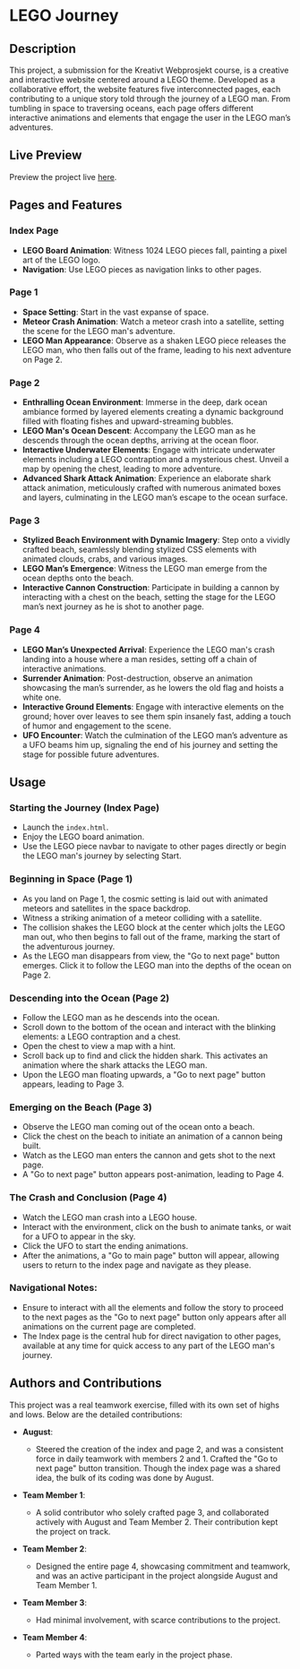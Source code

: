 # LEGO Journey

## Description
This project, a submission for the Kreativt Webprosjekt course, is a creative and interactive website centered around a LEGO theme. Developed as a collaborative effort, the website features five interconnected pages, each contributing to a unique story told through the journey of a LEGO man. From tumbling in space to traversing oceans, each page offers different interactive animations and elements that engage the user in the LEGO man’s adventures.

## Live Preview
Preview the project live [here](https://augustelvevold.github.io/2021.12.02-school-css-exam/index.html).

## Pages and Features

### Index Page
- **LEGO Board Animation**: Witness 1024 LEGO pieces fall, painting a pixel art of the LEGO logo.
- **Navigation**: Use LEGO pieces as navigation links to other pages.

### Page 1
- **Space Setting**: Start in the vast expanse of space.
- **Meteor Crash Animation**: Watch a meteor crash into a satellite, setting the scene for the LEGO man's adventure.
- **LEGO Man Appearance**: Observe as a shaken LEGO piece releases the LEGO man, who then falls out of the frame, leading to his next adventure on Page 2.

### Page 2
- **Enthralling Ocean Environment**: Immerse in the deep, dark ocean ambiance formed by layered elements creating a dynamic background filled with floating fishes and upward-streaming bubbles.
- **LEGO Man's Ocean Descent**: Accompany the LEGO man as he descends through the ocean depths, arriving at the ocean floor.
- **Interactive Underwater Elements**: Engage with intricate underwater elements including a LEGO contraption and a mysterious chest. Unveil a map by opening the chest, leading to more adventure.
- **Advanced Shark Attack Animation**: Experience an elaborate shark attack animation, meticulously crafted with numerous animated boxes and layers, culminating in the LEGO man’s escape to the ocean surface.

### Page 3
- **Stylized Beach Environment with Dynamic Imagery**: Step onto a vividly crafted beach, seamlessly blending stylized CSS elements with animated clouds, crabs, and various images.
- **LEGO Man’s Emergence**: Witness the LEGO man emerge from the ocean depths onto the beach.
- **Interactive Cannon Construction**: Participate in building a cannon by interacting with a chest on the beach, setting the stage for the LEGO man’s next journey as he is shot to another page.

### Page 4
- **LEGO Man’s Unexpected Arrival**: Experience the LEGO man's crash landing into a house where a man resides, setting off a chain of interactive animations.
- **Surrender Animation**: Post-destruction, observe an animation showcasing the man’s surrender, as he lowers the old flag and hoists a white one.
- **Interactive Ground Elements**: Engage with interactive elements on the ground; hover over leaves to see them spin insanely fast, adding a touch of humor and engagement to the scene.
- **UFO Encounter**: Watch the culmination of the LEGO man’s adventure as a UFO beams him up, signaling the end of his journey and setting the stage for possible future adventures.

## Usage

### Starting the Journey (Index Page)
- Launch the `index.html`.
- Enjoy the LEGO board animation.
- Use the LEGO piece navbar to navigate to other pages directly or begin the LEGO man's journey by selecting Start.

### Beginning in Space (Page 1)
- As you land on Page 1, the cosmic setting is laid out with animated meteors and satellites in the space backdrop.
- Witness a striking animation of a meteor colliding with a satellite.
- The collision shakes the LEGO block at the center which jolts the LEGO man out, who then begins to fall out of the frame, marking the start of the adventurous journey.
- As the LEGO man disappears from view, the "Go to next page" button emerges. Click it to follow the LEGO man into the depths of the ocean on Page 2.

### Descending into the Ocean (Page 2)
- Follow the LEGO man as he descends into the ocean.
- Scroll down to the bottom of the ocean and interact with the blinking elements: a LEGO contraption and a chest.
- Open the chest to view a map with a hint.
- Scroll back up to find and click the hidden shark. This activates an animation where the shark attacks the LEGO man.
- Upon the LEGO man floating upwards, a "Go to next page" button appears, leading to Page 3.

### Emerging on the Beach (Page 3)
- Observe the LEGO man coming out of the ocean onto a beach.
- Click the chest on the beach to initiate an animation of a cannon being built.
- Watch as the LEGO man enters the cannon and gets shot to the next page.
- A "Go to next page" button appears post-animation, leading to Page 4.

### The Crash and Conclusion (Page 4)
- Watch the LEGO man crash into a LEGO house.
- Interact with the environment, click on the bush to animate tanks, or wait for a UFO to appear in the sky.
- Click the UFO to start the ending animations.
- After the animations, a "Go to main page" button will appear, allowing users to return to the index page and navigate as they please.

### Navigational Notes:
- Ensure to interact with all the elements and follow the story to proceed to the next pages as the "Go to next page" button only appears after all animations on the current page are completed.
- The Index page is the central hub for direct navigation to other pages, available at any time for quick access to any part of the LEGO man's journey.

## Authors and Contributions

This project was a real teamwork exercise, filled with its own set of highs and lows. Below are the detailed contributions:

- **August**: 
  - Steered the creation of the index and page 2, and was a consistent force in daily teamwork with members 2 and 1. Crafted the  "Go to next page" button transition. Though the index page was a shared idea, the bulk of its coding was done by August.

- **Team Member 1**: 
  - A solid contributor who solely crafted page 3, and collaborated actively with August and Team Member 2. Their contribution kept the project on track.

- **Team Member 2**: 
  - Designed the entire page 4, showcasing commitment and teamwork, and was an active participant in the project alongside August and Team Member 1.

- **Team Member 3**: 
  - Had minimal involvement, with scarce contributions to the project.

- **Team Member 4**: 
  - Parted ways with the team early in the project phase.
